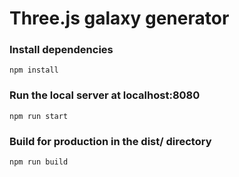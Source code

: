 # Three.js galaxy generator

### Install dependencies

```
npm install
```

### Run the local server at localhost:8080

```
npm run start
```

### Build for production in the dist/ directory

```
npm run build
```
